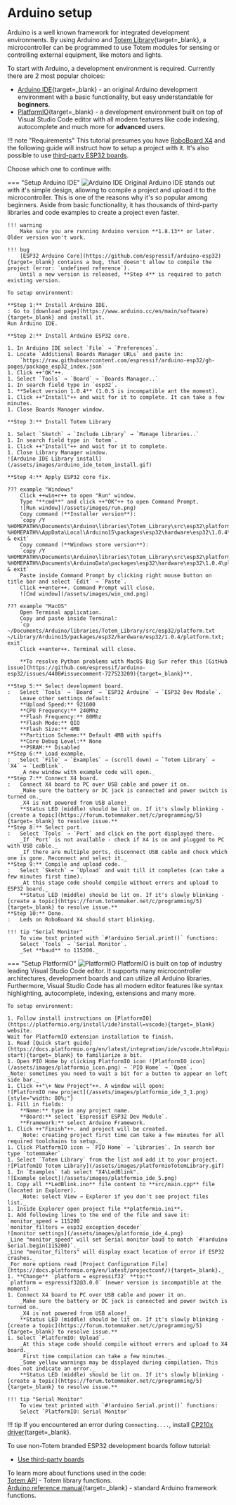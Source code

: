 # Arduino setup

Arduino is a well known framework for integrated development environments. By using Arduino and [Totem Library](https://github.com/totemmaker/TotemArduino){target=_blank}, a microcontroller can be programmed to use Totem modules for sensing or controlling external equipment, like motors and lights.

To start with Arduino, a development environment is required. Currently there are 2 most popular choices:

* [Arduino IDE](https://www.arduino.cc/en/Main/software){target=_blank} - an original Arduino development environment with a basic functionality, but easy understandable for **beginners**.
* [PlatformIO](https://platformio.org){target=_blank} - a development environment built on top of Visual Studio Code editor with all modern features like code indexing, autocomplete and much more for **advanced** users.

!!! note "Requirements"
    This tutorial presumes you have [RoboBoard X4](/modules/04) and the following guide will instruct how to setup a project with it. It's also possible to use [third-party ESP32 boards](/tutorials/02.UseThirdParty/).

Choose which one to continue with:

=== "Setup Arduino IDE"
    ![Arduino IDE](/assets/images/arduino_ide_1.png)
    Original Arduino IDE stands out with it's simple design, allowing to compile a project and upload it to the microcontroller. This is one of the reasons why it's so popular among beginners. Aside from basic functionality, it has thousands of third-party libraries and code examples to create a project even faster.

    !!! warning
        Make sure you are running Arduino version **1.8.13** or later. Older version won't work.
    
    !!! bug
        [ESP32 Arduino Core](https://github.com/espressif/arduino-esp32){target=_blank} contains a bug, that doesn't allow to compile the project (error: `undefined reference`).  
        Until a new version is released, **Step 4** is required to patch existing version.

    To setup environment:

    **Step 1:** Install Arduino IDE.  
    : Go to [download page](https://www.arduino.cc/en/main/software){target=_blank} and install it.  
    Run Arduino IDE.

    **Step 2:** Install Arduino ESP32 core.  

    1. In Arduino IDE select `File` → `Preferences`.  
    1. Locate `Additional Boards Manager URLs` and paste in:  
        `https://raw.githubusercontent.com/espressif/arduino-esp32/gh-pages/package_esp32_index.json`  
    1. Click ++"OK"++.  
    1. Select `Tools` → `Board` → `Boards Manager..`  
    1. In search field type in `esp32`.  
    1. **Select version 1.0.4** (1.0.5 is incompatible ant the moment).  
    1. Click ++"Install"++ and wait for it to complete. It can take a few minutes.  
    1. Close Boards Manager window.  

    **Step 3:** Install Totem Library
    
    1. Select `Sketch` → `Include Library` → `Manage libraries..`  
    1. In search field type in `totem`.  
    1. Click ++"Install"++ and wait for it to complete.  
    1. Close Library Manager window.  
    ![Arduino IDE Library install](/assets/images/arduino_ide_totem_install.gif)
    
    **Step 4:** Apply ESP32 core fix.  
    
    ??? example "Windows"
        Click ++win+r++ to open "Run" window.  
        Type "**cmd**" and click ++"OK"++ to open Command Prompt.   
        ![Run window](/assets/images/run.png)  
        Copy command (**Installer version**):   
        `copy /Y %HOMEPATH%\Documents\Arduino\libraries\Totem_Library\src\esp32\platform.txt %HOMEPATH%\AppData\Local\Arduino15\packages\esp32\hardware\esp32\1.0.4\platform.txt & exit`  
        Copy command (**Windows store version**):   
        `copy /Y %HOMEPATH%\Documents\Arduino\libraries\Totem_Library\src\esp32\platform.txt %HOMEPATH%\Documents\ArduinoData\packages\esp32\hardware\esp32\1.0.4\platform.txt & exit`  
        Paste inside Command Prompt by clicking right mouse button on title bar and select `Edit` → `Paste`.  
        Click ++enter++. Command Prompt will close.
        ![Cmd window](/assets/images/win_cmd.png)  

    ??? example "MacOS"
        Open Terminal application.  
        Copy and paste inside Terminal:  
        `cp ~/Documents/Arduino/libraries/Totem_Library/src/esp32/platform.txt ~/Library/Arduino15/packages/esp32/hardware/esp32/1.0.4/platform.txt; exit`  
        Click ++enter++. Terminal will close.  
        
        **To resolve Python problems with MacOS Big Sur refer this [GitHub issue](https://github.com/espressif/arduino-esp32/issues/4408#issuecomment-727523209){target=_blank}**.

    **Step 5:** Select development board.  
    :   Select `Tools` → `Board` → `ESP32 Arduino` → `ESP32 Dev Module`.  
        Leave other settings default:  
        **Upload Speed:** 921600  
        **CPU Frequency:** 240Mhz  
        **Flash Frequency:** 80Mhz  
        **Flash Mode:** QIO  
        **Flash Size:** 4MB  
        **Partition Scheme:** Default 4MB with spiffs  
        **Core Debug Level:** None  
        **PSRAM:** Disabled  
    **Step 6:** Load example.  
    :   Select `File` → `Examples` → (scroll down) → `Totem Library` → `X4` → `LedBlink`.  
        _A new window with example code will open._  
    **Step 7:** Connect X4 board.  
    :   Connect X4 board to PC over USB cable and power it on.  
        _Make sure the battery or DC jack is connected and power switch is turned on._  
        _X4 is not powered from USB alone!_  
        **Status LED (middle) should be lit on. If it's slowly blinking - [create a topic](https://forum.totemmaker.net/c/programming/5){target=_blank} to resolve issue.**  
    **Step 8:** Select port.  
    :   Select `Tools` → `Port` and click on the port displayed there.  
        _If `Port` is not available - check if X4 is on and plugged to PC with USB cable._  
        _If there are multiple ports, disconnect USB cable and check which one is gone. Reconnect and select it._  
    **Step 9:** Compile and upload code.  
    :   Select `Sketch` → `Upload` and wait till it completes (can take a few minutes first time).  
        _At this stage code should compile without errors and upload to ESP32 board._  
        **Status LED (middle) should be lit on. If it's slowly blinking - [create a topic](https://forum.totemmaker.net/c/programming/5){target=_blank} to resolve issue.**  
    **Step 10:** Done.  
    :   Leds on RoboBoard X4 should start blinking.

    !!! tip "Serial Monitor"
        To view text printed with `#!arduino Serial.print()` functions:  
        Select `Tools` → `Serial Monitor`.  
        _Set **baud** to 115200._

=== "Setup PlatformIO"
    ![PlatformIO](/assets/images/platformio_ide_1.png)
    PlatformIO is built on top of industry leading Visual Studio Code editor. It supports many microcontroller architectures, development boards and can utilize all Arduino libraries. Furthermore, Visual Studio Code has all modern editor features like syntax highlighting, autocomplete, indexing, extensions and many more.

    To setup environment:

    1. Follow install instructions on [PlatformIO](https://platformio.org/install/ide?install=vscode){target=_blank} website.  
    Wait for PlatformIO extension installation to finish.
    1. Read [Quick start guide](https://docs.platformio.org/en/latest/integration/ide/vscode.html#quick-start){target=_blank} to familiarize a bit.  
    1. Open PIO Home by clicking PlatformIO icon ![PlatformIO icon](/assets/images/platformio_icon.png) → `PIO Home` → `Open`.  
    _Note: sometimes you need to wait a bit for a button to appear on left side bar._
    1. Click ++"\+ New Project"++. A window will open:  
    ![PlatformIO new project](/assets/images/platformio_ide_3_1.png){style="width: 80%;"}
    1. Fill in fields:  
        **Name:** type in any project name.  
        **Board:** select `Espressif ESP32 Dev Module`.  
        **Framework:** select Arduino Framework.  
    1. Click ++"Finish"++. and project will be created.  
        _Note: creating project first time can take a few minutes for all required toolchains to setup._
    1. Click PlatformIO icon → `PIO Home` → `Libraries`. In search bar type `totemmaker`.
    1. Select `Totem Library` from the list and add it to your project.
    ![PlatfomIO Totem Library](/assets/images/platformioTotemLibrary.gif)
    1. In `Examples` tab select "X4\LedBlink".  
    ![Example select](/assets/images/platformio_ide_5.png)
    1. Copy all **LedBlink.ino** file content to **src/main.cpp** file (located in Explorer).  
        _Note: select View → Explorer if you don't see project files list._  
    1. Inside Explorer open project file **platformio.ini**.
    1. Add following lines to the end of the file and save it:  
    `monitor_speed = 115200`  
    `monitor_filters = esp32_exception_decoder`  
    ![monitor settings](/assets/images/platformio_ide_4.png)
    _Line "monitor_speed" will set Serial monitor baud to match `#!arduino Serial.begin(115200)`._  
    _Line "monitor_filters" will display exact location of error if ESP32 crashes._   
    _For more options read [Project Configuration File](https://docs.platformio.org/en/latest/projectconf/){target=_blank}._  
    1. **Change** `platform = espressif32` **to:**  
    `platform = espressif32@3.0.0` (newer version is incompatible at the moment)
    1. Connect X4 board to PC over USB cable and power it on.  
        _Make sure the battery or DC jack is connected and power switch is turned on._  
        _X4 is not powered from USB alone!_  
        **Status LED (middle) should be lit on. If it's slowly blinking - [create a topic](https://forum.totemmaker.net/c/programming/5){target=_blank} to resolve issue.**  
    1. Select `PlatformIO: Upload`.  
        _At this stage code should compile without errors and upload to X4 board._  
        _First time compilation can take a few minutes._  
        _Some yellow warnings may be displayed during compilation. This does not indicate an error._  
        **Status LED (middle) should be lit on. If it's slowly blinking - [create a topic](https://forum.totemmaker.net/c/programming/5){target=_blank} to resolve issue.**  

    !!! tip "Serial Monitor"
        To view text printed with `#!arduino Serial.print()` functions:  
        Select `PlatformIO: Serial Monitor`


!!! tip
    If you encountered an error during `Connecting....`, install [CP210x driver](https://www.silabs.com/products/development-tools/software/usb-to-uart-bridge-vcp-drivers){target=_blank}.

To use non-Totem branded ESP32 development boards follow tutorial:

* [Use third-party boards](/tutorials/02.UseThirdParty)

To learn more about functions used in the code:  
[Totem API](/API) - Totem library functions.  
[Arduino reference manual](https://www.arduino.cc/reference/en/){target=_blank} - standard Arduino framework functions.  
